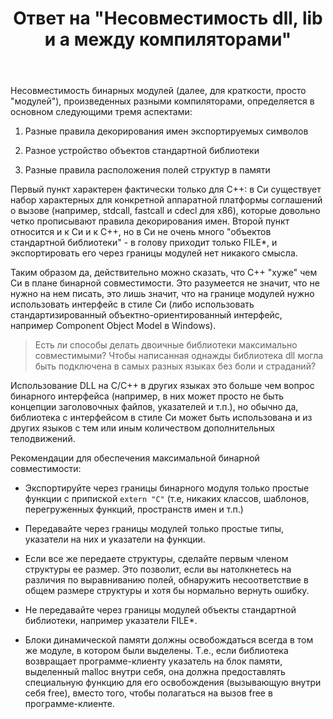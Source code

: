 ﻿---
title: "Ответ на \"Несовместимость dll, lib и a между компиляторами\""
se.owner.user_id: 240512
se.owner.display_name: "MSDN.WhiteKnight"
se.owner.link: "https://ru.stackoverflow.com/users/240512/msdn-whiteknight"
se.answer_id: 880893
se.question_id: 880745
se.post_type: answer
se.is_accepted: True
---
<p>Несовместимость бинарных модулей (далее, для краткости, просто "модулей"), произведенных разными компиляторами, определяется в основном следующими тремя аспектами:</p>

<ol>
<li><p>Разные правила декорирования имен экспортируемых символов</p></li>
<li><p>Разное устройство объектов стандартной библиотеки</p></li>
<li><p>Разные правила расположения полей структур в памяти</p></li>
</ol>

<p>Первый пункт характерен фактически только для С++: в Си существует набор характерных для конкретной аппаратной платформы соглашений о вызове (например, stdcall, fastcall и cdecl для x86), которые довольно четко прописывают правила декорирования имен. Второй пункт относится и к Си и к С++, но в Си не очень много "объектов стандартной библиотеки" - в голову приходит только FILE*, и экспортировать его через границы модулей нет никакого смысла. </p>

<p>Таким образом да, действительно можно сказать, что С++ "хуже" чем Си в плане бинарной совместимости. Это разумеется не значит, что не нужно на нем писать, это лишь значит, что на границе модулей нужно использовать интерфейс в стиле Си (либо использовать стандартизированный объектно-ориентированный интерфейс, например Component Object Model в Windows). </p>

<blockquote>
  <p>Есть ли способы делать двоичные библиотеки максимально совместимыми? Чтобы написанная однажды библиотека dll могла быть подключена в самых разных языках без боли и страданий?</p>
</blockquote>

<p>Использование DLL на С/С++ в других языках это больше чем вопрос бинарного интерфейса (например, в них может просто не быть концепции заголовочных файлов, указателей и т.п.), но обычно да, библиотека с интерфейсом в стиле Си может быть использована и из других языков с тем или иным количеством дополнительных телодвижений. </p>

<p>Рекомендации для обеспечения максимальной бинарной совместимости: </p>

<ul>
<li><p>Экспортируйте через границы бинарного модуля только простые функции с припиской <code>extern "C"</code> (т.е, никаких классов, шаблонов, перегруженных функций, пространств имен и т.п.)</p></li>
<li><p>Передавайте через границы модулей только простые типы, указатели на них и указатели на функции.</p></li>
<li><p>Если все же передаете структуры, сделайте первым членом структуры ее размер. Это позволит, если вы натолкнетесь на различия по выравниванию полей, обнаружить несоответствие в общем размере структуры и хотя бы нормально вернуть ошибку. </p></li>
<li><p>Не передавайте через границы модулей объекты стандартной библиотеки, например указатели FILE*.</p></li>
<li><p>Блоки динамической памяти должны освобождаться всегда в том же модуле, в котором были выделены. Т.е., если библиотека возвращает программе-клиенту указатель на блок памяти, выделенный malloc внутри себя, она должна предоставлять специальную функцию для его освобождения (вызывающую внутри себя free), вместо того, чтобы полагаться на вызов free в программе-клиенте.</p></li>
</ul>
